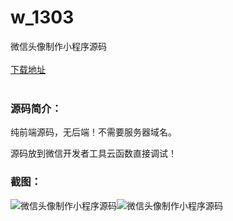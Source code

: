 # w_1303
微信头像制作小程序源码
<br/></br>
[下载地址](https://www.uuid2.com/1303.html "下载地址")
<br/></br>
<h3>源码简介：</h3>
<p>纯前端源码，无后端！不需要服务器域名。<p>
<p>源码放到微信开发者工具云函数直接调试！<p>
<h3>截图：</h3>
<img src="https://www.uuid2.com/wp-content/uploads/img/202107/792d553931.png" alt="微信头像制作小程序源码"><img src="https://www.uuid2.com/wp-content/uploads/img/202107/7549d8d743.png" alt="微信头像制作小程序源码">
